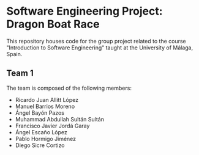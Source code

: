 # Software Engineering Project: Dragon Boat Race
This repository houses code for the group project related to the course "Introduction to Software Engineering" taught at the University of Málaga, Spain.  

## Team 1
The team is composed of the following members:
- Ricardo Juan Allitt López
- Manuel Barrios Moreno
- Ángel Bayón Pazos
- Muhammad Abdullah Sultán Sultán
- Francisco Javier Jordá Garay
- Ángel Escaño López
- Pablo Hormigo Jiménez
- Diego Sicre Cortizo

